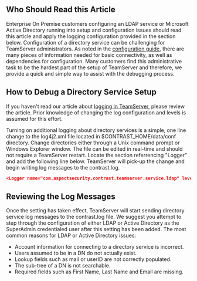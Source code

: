 <!--
title: "Debugging the Configuration of Active Directory or LDAP authentication services."
description: "Debugging the Configuration of Active Directory or LDAP authentication services."
-->

## Who Should Read this Article
Enterprise On Premise customers configuring an LDAP service or Microsoft Active Directory running into setup and configuration issues should read this article and apply the logging configuration provided in the section below. Configuration of a directory service can be challenging for TeamServer administrators. As noted in the [configuration guide](admin_tsconfig.html#ts), there are many pieces of information needed for basic connectivity, as well as dependencies for configuration. Many customers find this administrative task to be the hardest part of the setup of TeamServer and therefore, we provide a quick and simple way to assist with the debugging process.

## How to Debug a Directory Service Setup
If you haven't read our article about [logging in TeamServer](admin_tsconfig.html#log), please review the article. Prior knowledge of changing the log configuration and levels is assumed for this effort. 

Turning on additional logging about directory services is a simple, one line change to the log4j2.xml file located in $CONTRAST_HOME/data/conf directory. Change directories either through a Unix command prompt or Windows Explorer window. The file can be edited in real-time and should not require a TeamServer restart. Locate the section referrencing "Logger" and add the following line below. TeamServer will pick-up the change and begin writing log messages to the contrast.log.

```json
<Logger name="com.aspectsecurity.contrast.teamserver.service.ldap" level="TRACE"></Logger>
```

## Reviewing the Log Messages
Once the setting has taken effect, TeamServer will start sending directory service log messages to the contrast.log file. We suggest you attempt to step through the configuration of either LDAP or Active Directory as the SuperAdmin credentialed user after this setting has been added. The most common reasons for LDAP or Active Directory issues:

* Account information for connecting to a directory service is incorrect.
* Users assumed to be in a DN do not actually exist.
* Lookup fields such as mail or userID are not correctly populated.
* The sub-tree of a DN is not searchable.
* Required fields such as First Name, Last Name and Email are missing.

